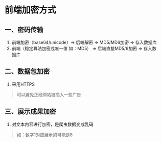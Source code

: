 # 前端加密方式

## 一、密码传输

1. 前端加密（base64/unicode）=> 后端解密 => MD5/MD6加密 => 存入数据库
2. 前端（稳定算法加密成唯一值 如：MD5） => 后端直接MD5/6加密 => 存入数据库

## 二、数据包加密

1. 采用HTTPS 
>可以避免正经网站被插入一些广告

## 三、展示成果加密

1. 对文本内容进行加密，是爬虫数据变成乱码
> 如：数字1对应展示的可能是8

